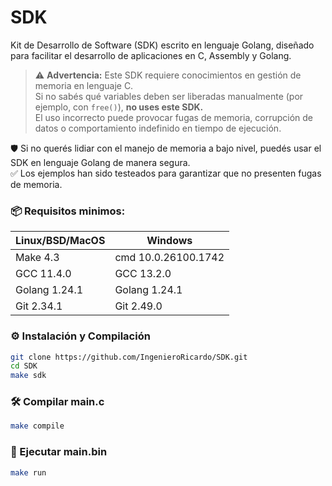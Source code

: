 # SDK
Kit de Desarrollo de Software (SDK) escrito en lenguaje Golang, diseñado para facilitar el desarrollo de aplicaciones en C, Assembly y Golang.

> ⚠️ **Advertencia:** Este SDK requiere conocimientos en gestión de memoria en lenguaje C.  
> Si no sabés qué variables deben ser liberadas manualmente (por ejemplo, con `free()`), **no uses este SDK.**  
> El uso incorrecto puede provocar fugas de memoria, corrupción de datos o comportamiento indefinido en tiempo de ejecución.

🛡️ Si no querés lidiar con el manejo de memoria a bajo nivel, puedés usar el SDK en lenguaje Golang de manera segura.  
✅ Los ejemplos han sido testeados para garantizar que no presenten fugas de memoria.  

### 📦 Requisitos minimos:

| Linux/BSD/MacOS | Windows |
| --- | --- |
| Make 4.3 | cmd 10.0.26100.1742 |
| GCC 11.4.0 | GCC 13.2.0 |
| Golang 1.24.1 | Golang 1.24.1 |
| Git 2.34.1 | Git 2.49.0 |

### ⚙️ Instalación y Compilación

```bash
git clone https://github.com/IngenieroRicardo/SDK.git
cd SDK
make sdk
```

### 🛠️ Compilar main.c

```bash
make compile
```

### 🚀 Ejecutar main.bin

```bash
make run
```
